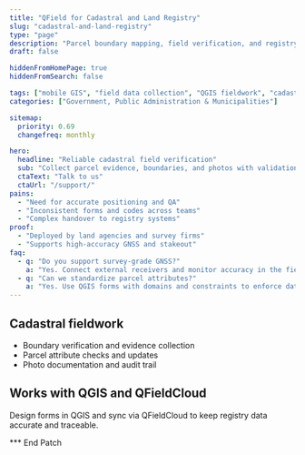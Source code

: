 ```yaml
---
title: "QField for Cadastral and Land Registry"
slug: "cadastral-and-land-registry"
type: "page"
description: "Parcel boundary mapping, field verification, and registry updates with mobile GIS and QGIS."
draft: false

hiddenFromHomePage: true
hiddenFromSearch: false

tags: ["mobile GIS", "field data collection", "QGIS fieldwork", "cadastral", "land registry", "parcel mapping"]
categories: ["Government, Public Administration & Municipalities"]

sitemap:
  priority: 0.69
  changefreq: monthly

hero:
  headline: "Reliable cadastral field verification"
  sub: "Collect parcel evidence, boundaries, and photos with validation and offline maps."
  ctaText: "Talk to us"
  ctaUrl: "/support/"
pains:
  - "Need for accurate positioning and QA"
  - "Inconsistent forms and codes across teams"
  - "Complex handover to registry systems"
proof:
  - "Deployed by land agencies and survey firms"
  - "Supports high-accuracy GNSS and stakeout"
faq:
  - q: "Do you support survey-grade GNSS?"
    a: "Yes. Connect external receivers and monitor accuracy in the field."
  - q: "Can we standardize parcel attributes?"
    a: "Yes. Use QGIS forms with domains and constraints to enforce data quality."
---
```


## Cadastral fieldwork
- Boundary verification and evidence collection  
- Parcel attribute checks and updates  
- Photo documentation and audit trail

## Works with QGIS and QFieldCloud
Design forms in QGIS and sync via QFieldCloud to keep registry data accurate and traceable.

*** End Patch